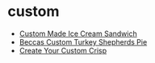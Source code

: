 # custom

 * [Custom Made Ice Cream Sandwich](index/c/custom-made-ice-cream-sandwich-354889.json)
 * [Beccas Custom Turkey Shepherds Pie](index/b/beccas-custom-turkey-shepherds-pie.json)
 * [Create Your Custom Crisp](index/c/create-your-custom-crisp.json)
